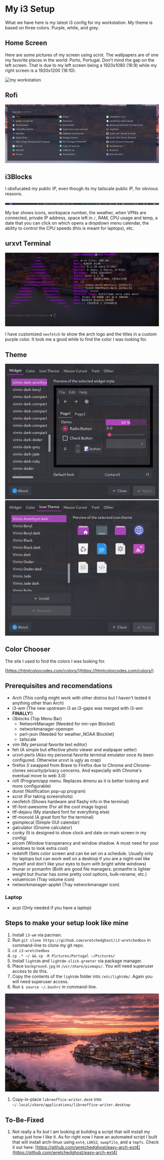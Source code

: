# My i3 Setup

What we have here is my latest i3 config for my workstation. My theme is based on three colors. Purple, white, and grey. 

## Home Screen

Here are some pictures of my screen using scrot. The wallpapers are of one my favorite places in the world: Porto, Portugal. Don't mind the gap on the left screen. That is due to my left screen being a 1920x1080 (16:9) while my right screen is a 1920x1200 (16:10).

![my workstation](./Pictures/example/screen.png)

## Rofi

![my workstation](./Pictures/example/rofi_custom.png)

## i3Blocks

I obsfucated my public IP, even though its my tailscale public IP, for obvious reasons.

![my workstation](./Pictures/example/i3blocks.png)

My bar shows icons, workspace number, the weather, when VPNs are connected, private IP address, space left in `/`, RAM, CPU usage and temp, a date that you can click on which opens a dropdown menu calendar, the ability to control the CPU speeds (this is meant for laptops), etc.

## urxvt Terminal

![my_terminal](./Pictures/example/neofetch.png)

I have customized `neofetch` to show the arch logo and the titles in a custom purple color. It took me a good while to find the color I was looking for. 

## Theme

![my_theme](./Pictures/example/lxappearance1.png)
![my_theme](./Pictures/example/lxappearance2.png)

## Color Chooser

The site I used to find the colors I was looking for.

[https://htmlcolorcodes.com/colors/](https://htmlcolorcodes.com/colors/)

## Prerequisites and recomendations

* Arch (This config might work with other distros but I haven't tested it anything other than Arch)
* i3-wm (The new upstream i3 as i3-gaps was merged with i3-wm **FINALLY**!)
* i3blocks (Top Menu Bar)
  * NetworkManager (Needed for nm-vpn Blocket)
  * networkmanager-openvpn
  * perl-json (Needed for weather_NOAA Blocklet)
  * tailscale
* vim (My personal favorite text editor)
* feh (A simple but effective photo viewer and wallpaper setter)
* urxvt-perls (Also my personal favorite terminal emulator once its been configured. Otherwise urxvt is ugly as crap)
* firefox (I swapped from Brave to Firefox due to Chrome and Chrome-clones security/privacy concerns. And especially with Chrome's eventual move to web 3.0)
* rofi (Program/app menu. Replaces dmenu as it is better looking and more configurable) 
* dunst (Notification pop-up program) 
* scrot (For taking screenshots)
* neofetch (Shows hardware and flashy info in the terminal)
* ttf-font-awesome (For all the cool image logos)
* ttf-dejavu (My standard font for everything else)
* ttf-monoid (A great font for the terminal)
* gsimplecal (Simple GUI calendar)
* galculator (Gnome calculator)
* conky (It is designed to show clock and date on main screen in my config)
* picom (Window transperancy and window shadow. A must need for your windows to look extra cool)
* redshift (Sets color screen and can be set on a schedule. Usually only for laptops but can work well on a desktop if you are a night-owl like myself and don't like your eyes to burn with bright white windows)
* thunar or pcmanfm (Both are good file managers. pcmanfm is lighter weight but thunar has some pretty cool options, bulk-rename, etc.)
* voluemicon (Tray volume icon)
* networkmanager-applet (Tray networkmanager icon)

### Laptop

* acpi (Only needed if you have a laptop)

## Steps to make your setup look like mine

1. Install `i3-wm` via pacman.
2. Run `git clone https://github.com/wretchedghost/i3-wretchedbox` in command-line to clone my git repo.
3. `cd i3-wretchedbox`
4. `cp .* ~/ && cp -R Pictures/Portugal ~/Pictures/`
5. Install `lightdm` and `lightdm-slick-greeter` via package manager.
6. Place `background.jpg` in `/usr/share/pixmaps/`. You will need superuser access to do this.
7. Copy the contents of the `lightdm` folder into `/etc/lightdm/`. Again you will need superuser access. 
8. Run `$ source ~/.bashrc` in command-line.

![Lightdm](./background.jpg)

1. Copy-in-place `libreoffice-writer.desk` into `~/.local/share/applications/libreoffice-writer.desktop`

## To-Be-Fixed

1. Not really a fix but I am looking at building a script that will install my setup just how I like it. As for right now I have an automated script I built that will install arch-linux using `ext4`, `LUKS2`, `swapfile`, and a `tmpfs`. Check it out here: [https://github.com/wretchedghost/easy-arch-ext4](https://github.com/wretchedghost/easy-arch-ext4)
